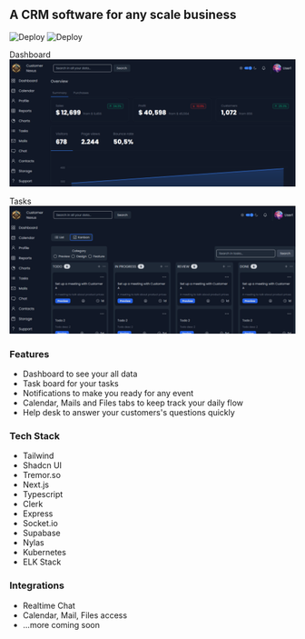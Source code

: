 ## A CRM software for any scale business

![Deploy](https://github.com/devhik0/crm-saas/actions/workflows/release-crm.yml/badge.svg?event=push)
![Deploy](https://github.com/devhik0/crm-saas/actions/workflows/release-svc.yml/badge.svg?event=push)

Dashboard ![Dashboard](./client-app/public/dashboard.png)

Tasks ![Tasks](./client-app/public/kanban.png)

### Features

- Dashboard to see your all data
- Task board for your tasks
- Notifications to make you ready for any event
- Calendar, Mails and Files tabs to keep track your daily flow
- Help desk to answer your customers's questions quickly

### Tech Stack

- Tailwind
- Shadcn UI
- Tremor.so
- Next.js
- Typescript
- Clerk
- Express
- Socket.io
- Supabase
- Nylas
- Kubernetes
- ELK Stack

### Integrations

- Realtime Chat
- Calendar, Mail, Files access
- ...more coming soon
